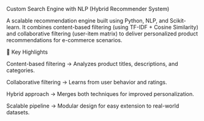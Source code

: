 Custom Search Engine with NLP (Hybrid Recommender System)

A scalable recommendation engine built using Python, NLP, and Scikit-learn.
It combines content-based filtering (using TF-IDF + Cosine Similarity) and collaborative filtering (user-item matrix) to deliver personalized product recommendations for e-commerce scenarios.

🚀 Key Highlights

Content-based filtering → Analyzes product titles, descriptions, and categories.

Collaborative filtering → Learns from user behavior and ratings.

Hybrid approach → Merges both techniques for improved personalization.

Scalable pipeline → Modular design for easy extension to real-world datasets.
